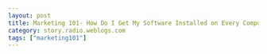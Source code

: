 ```yaml
---
layout: post
title: Marketing 101- How Do I Get My Software Installed on Every Computer In the World?
category: story.radio.weblogs.com
tags: ["marketing101"]
---
```

<head>
<meta http-equiv="Content-Type" content="text/html; charset=UTF-8">
    <meta http-equiv="Expires" content="Mon, 01 Jan 1990 01:00:00 GMT">
    <title>Marketing 101: How Do I Get My Software Installed on Every Computer In the World?</title>
    <style type="text/css">
      body {
        margin-top: 0px;
        margin-left: 0px;
        margin-right: 0px;
        margin-bottom: 0px;
        }

      body, td, p {
        font-family: verdana, sans-serif;
        font-size: 90%;
        }

      h2 { 
        font-family: Verdana, Arial, Helvetica, sans-serif; font-size: 24px; font-weight: bold
        }
      .header {
        font-family: Verdana, Arial, Helvetica, sans-serif; font-size: 40px; font-weight: bold
        }
      .realsmall {
        font-family: Verdana, Arial, Helvetica, sans-serif; font-size: 9px;
        }
      .small {
        font-family: Verdana, Arial, Helvetica, sans-serif; font-size: 10px;
        }
      </style>
    </head>

| 

 |

| ![](http://radio.weblogs.com/0103807/images/trans60x60.gif)  
 | Last updated: 6/5/2002; 8:35:21 AM  
 | ![](http://radio.weblogs.com/0103807/images/trans60x60.gif) |

| ![](http://radio.weblogs.com/0103807/images/trans60x1.gif)  
 | 

<font size="+3"><b><a href="http://radio.weblogs.com/0103807/" style="color:black; text-decoration:none">The FuzzyBlog!</a></b></font>  
_Marketing 101. Consulting 101. PHP Consulting. Random geeky stuff. I Blog Therefore I Am._

<font size="+1"><b>Marketing 101: How Do I Get My Software Installed on Every Computer In the World?</b></font>

I recently had a very interesting talk with a guy named Buzz.&nbsp; Buzz is the man in charge at a small software company named ActiveWords.&nbsp; What ActiveWords does is provide what you could simply describe as "Keyboard Macros on Steriods and Crack".&nbsp; For example, you could define a&nbsp;"active word" that recognized when you typed "qumsft [TAB][TAB]" and it would fire off a browser and grab a stock quote from&nbsp;[www.nasdaq.com](http://www.nasdaq.com)&nbsp;for Microsoft.&nbsp;&nbsp; Essentially what they have done is create a "virtual navigation tool using keyboard input" (and it can feed into other applications beyond just browsers).&nbsp;

So, here's the question.&nbsp; If you have a truly horizontal product,&nbsp;i.e. one that the company views as a universal tool, and it's **client side** , how do you make it widely available or:

How do I get My Software Installed On Every Computer in the World?

Here's the analysis and what I would do if I was in their shoes.

1. 
Microsoft
2. 
AOL
3. 
Kazaa
4. 
Opera
5. 
Netscape
6. 
Mozilla
7. 
Compaq / HP / Dell / Etc

  
  

<script language="JavaScript" type="text/javascript"><!--
	var imageUrl = "http://subhonker6.userland.com/weblogStats/count.gif";
	var imageTag = "<img src=\"" + imageUrl + "?group=radio1&usernum=103807&referer=" + escape (document.referrer) + "\" height=\"1\" width=\"1\">";
	document.write (imageTag);
	//--></script>

 | ![](http://radio.weblogs.com/0103807/images/trans60x1.gif)  
 |
| ![](http://radio.weblogs.com/0103807/images/trans60x60.gif)  
 | Copyright 2002 © The FuzzyStuff  
 | ![](http://radio.weblogs.com/0103807/images/trans60x60.gif)  
 |

